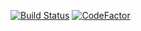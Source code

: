 [![Build Status](https://travis-ci.com/IYP-Programer-Yeah/WaitFreeRingBufferUtilities.svg?branch=master)](https://travis-ci.com/IYP-Programer-Yeah/WaitFreeRingBufferUtilities)
[![CodeFactor](https://www.codefactor.io/repository/github/iyp-programer-yeah/waitfreeringbufferutilities/badge)](https://www.codefactor.io/repository/github/iyp-programer-yeah/waitfreeringbufferutilities)
